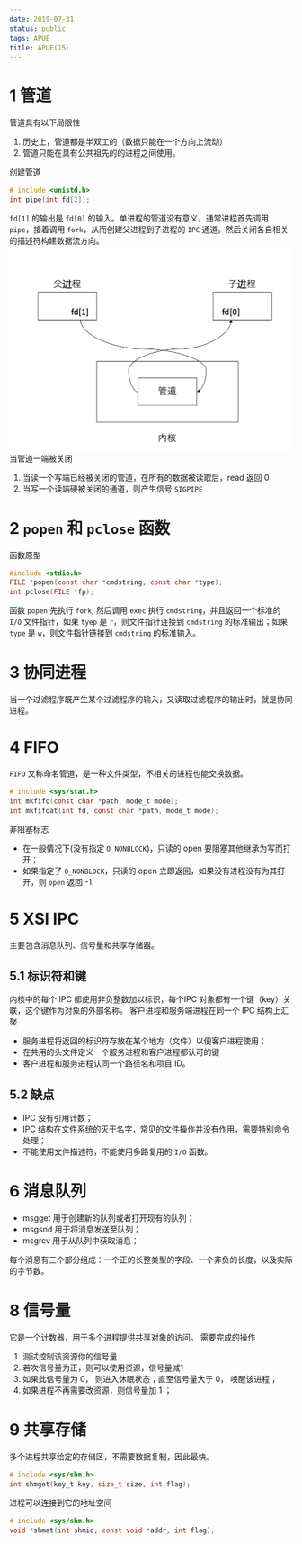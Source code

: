 ```yaml
---
date: 2019-07-31
status: public
tags: APUE
title: APUE(15）
---
```


# 1 管道
管道具有以下局限性
1. 历史上，管道都是半双工的（数据只能在一个方向上流动）
2. 管道只能在具有公共祖先的的进程之间使用。

创建管道
```c
# include <unistd.h>
int pipe(int fd[2]);
```
`fd[1]` 的输出是 `fd[0]` 的输入。单进程的管道没有意义，通常进程首先调用 `pipe`，接着调用 `fork`，从而创建父进程到子进程的 `IPC` 通道。然后关闭各自相关的描述符构建数据流方向。
![](./_image/2019-07-31-19-42-35.jpg?r=62)
当管道一端被关闭
1. 当读一个写端已经被关闭的管道，在所有的数据被读取后，read  返回 0
2. 当写一个读端硬被关闭的通道，则产生信号 `SIGPIPE`

# 2 `popen` 和 `pclose` 函数
函数原型
```c
#include <stdio.h>
FILE *popen(const char *cmdstring, const char *type);
int pclose(FILE *fp);
```
函数 `popen` 先执行 `fork`, 然后调用 `exec` 执行 `cmdstring`，并且返回一个标准的 `I/O` 文件指针，如果 `tyep` 是 `r`，则文件指针连接到 `cmdstring` 的标准输出；如果 `type` 是 `w`，则文件指针链接到 `cmdstring` 的标准输入。

# 3 协同进程
当一个过滤程序既产生某个过滤程序的输入，又读取过滤程序的输出时，就是协同进程。

# 4 FIFO
`FIFO` 又称命名管道，是一种文件类型，不相关的进程也能交换数据。
```c
# include <sys/stat.h>
int mkfifo(const char *path, mode_t mode);
int mkfifoat(int fd, const char *path, mode_t mode);
```

非阻塞标志
- 在一般情况下(没有指定 `O_NONBLOCK`)，只读的 open 要阻塞其他继承为写而打开；
- 如果指定了 `O_NONBLOCK`，只读的 open 立即返回，如果没有进程没有为其打开，则 `open` 返回 -1.

# 5 XSI IPC
主要包含消息队列、信号量和共享存储器。

## 5.1 标识符和键
内核中的每个 IPC  都使用非负整数加以标识，每个IPC 对象都有一个键（key）关联，这个键作为对象的外部名称。
客户进程和服务端进程在同一个 IPC 结构上汇聚
- 服务进程将返回的标识符存放在某个地方（文件）以便客户进程使用；
- 在共用的头文件定义一个服务进程和客户进程都认可的键
- 客户进程和服务进程认同一个路径名和项目 ID。

## 5.2 缺点
- IPC  没有引用计数；
- IPC 结构在文件系统的灭于名字，常见的文件操作并没有作用，需要特别命令处理；
- 不能使用文件描述符，不能使用多路复用的 `I/O` 函数。

# 6 消息队列
- msgget 用于创建新的队列或者打开现有的队列；
- msgsnd 用于将消息发送至队列；
- msgrcv 用于从队列中获取消息；

每个消息有三个部分组成：一个正的长整类型的字段、一个非负的长度，以及实际的字节数。

# 8 信号量
它是一个计数器，用于多个进程提供共享对象的访问。
需要完成的操作
1. 测试控制该资源你的信号量
2. 若次信号量为正，则可以使用资源，信号量减1
3. 如果此信号量为 0， 则进入休眠状态；直至信号量大于 0， 唤醒该进程；
4. 如果进程不再需要改资源，则信号量加 1 ；

# 9 共享存储
多个进程共享给定的存储区，不需要数据复制，因此最快。
```c
# include <sys/shm.h>
int shmget(key_t key, size_t size, int flag);
```
进程可以连接到它的地址空间
```c
# include <sys/shm.h>
void *shmat(int shmid, const void *addr, int flag);
```

